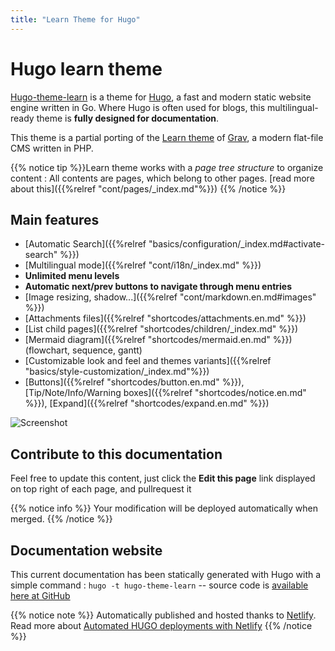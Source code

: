 ```yaml
---
title: "Learn Theme for Hugo"
---
```


# Hugo learn theme

[Hugo-theme-learn](http://github.com/matcornic/hugo-theme-learn) is a theme for [Hugo](https://gohugo.io/), a fast and modern static website engine written in Go. Where Hugo is often used for blogs, this multilingual-ready theme is **fully designed for documentation**.

This theme is a partial porting of the [Learn theme](http://learn.getgrav.org/) of [Grav](https://getgrav.org/), a modern flat-file CMS written in PHP.

{{% notice tip %}}Learn theme works with a _page tree structure_ to organize content : All contents are pages, which belong to other pages. [read more about this]({{%relref "cont/pages/_index.md"%}})
{{% /notice %}}

## Main features

- [Automatic Search]({{%relref "basics/configuration/_index.md#activate-search" %}})
- [Multilingual mode]({{%relref "cont/i18n/_index.md" %}})
- **Unlimited menu levels**
- **Automatic next/prev buttons to navigate through menu entries**
- [Image resizing, shadow...]({{%relref "cont/markdown.en.md#images" %}})
- [Attachments files]({{%relref "shortcodes/attachments.en.md" %}})
- [List child pages]({{%relref "shortcodes/children/_index.md" %}})
- [Mermaid diagram]({{%relref "shortcodes/mermaid.en.md" %}}) (flowchart, sequence, gantt)
- [Customizable look and feel and themes variants]({{%relref "basics/style-customization/_index.md"%}})
- [Buttons]({{%relref "shortcodes/button.en.md" %}}), [Tip/Note/Info/Warning boxes]({{%relref "shortcodes/notice.en.md" %}}), [Expand]({{%relref "shortcodes/expand.en.md" %}})

![Screenshot](https://github.com/matcornic/hugo-theme-learn/raw/masterhttps://ngxquang.github.io/aws-ws1/images/screenshot.png?width=40pc&classes=shadow)

## Contribute to this documentation

Feel free to update this content, just click the **Edit this page** link displayed on top right of each page, and pullrequest it

{{% notice info %}}
Your modification will be deployed automatically when merged.
{{% /notice %}}

## Documentation website

This current documentation has been statically generated with Hugo with a simple command : `hugo -t hugo-theme-learn` -- source code is [available here at GitHub](https://github.com/matcornic/hugo-theme-learn)

{{% notice note %}}
Automatically published and hosted thanks to [Netlify](https://www.netlify.com/). Read more about [Automated HUGO deployments with Netlify](https://www.netlify.com/blog/2015/07/30/hosting-hugo-on-netlifyinsanely-fast-deploys/)
{{% /notice %}}
